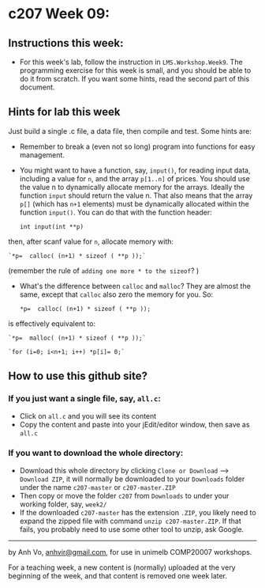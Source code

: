 c207 Week 09:
=======

  Instructions this week:
--------------- 
  * For this week's lab, follow the instruction in `LMS.Workshop.Week9`. The programming exercise for this week is small, and you should be able to do it from scratch.
If you want some hints, read the second part of this document. 

  Hints for lab this week
---------------------------
Just build a single .c file, a data file, then compile and test.
Some hints are:
  * Remember to break a (even not so long) program into functions for easy management.
  * You might want to have a function, say, `input()`, for reading input data, including a value for `n`, and the array `p[1..n]` of prices. You should use the value n to dynamically allocate memory for the arrays. Ideally the function `input` should return the value n. That also means that the array `p[]` (which has `n+1` elements) must be dynamically allocated within the function `input()`. You can do that with the function header:

     `int input(int **p)`

then, after scanf value for `n`, allocate memory with:

	`*p=  calloc( (n+1) * sizeof ( **p ));`

(remember the rule of `adding one more * to the sizeof`? )

  * What's the difference between `calloc` and `malloc`? They are almost the same, except that `calloc` also zero the memory for you. So:

	`*p=  calloc( (n+1) * sizeof ( **p ));`
      
is effectively equivalent to:
  
	`*p=  malloc( (n+1) * sizeof ( **p ));`

	`for (i=0; i<n+1; i++) *p[i]= 0;`



How to use this github site?
----------------------------
### If you just want a single file, say, `all.c`:
  * Click on `all.c` and you will see its content 
  * Copy the content and paste into your jEdit/editor window, then save as `all.c`

### If you want to download the whole directory:
  * Download this whole directory by clicking `Clone or Download` --> `Download ZIP`, it will normally be downloaded to your `Downloads` folder under the name `c207-master` or `c207-master.ZIP`
  * Then copy or move the folder `c207` from `Downloads` to under your working folder, say, `week2/`
  * If the downloaded `c207-master` has the extension `.ZIP`, you likely need to expand the zipped file with command `unzip c207-master.ZIP`. If that fails, you probably need to use some other tool to unzip, ask Google.
 
-------------------------------------------------------------
by Anh Vo, anhvir@gmail.com, for use in unimelb COMP20007 workshops.

For a teaching week, a new content is (normally) uploaded at the very beginning of the week, and that content is removed one week later.
